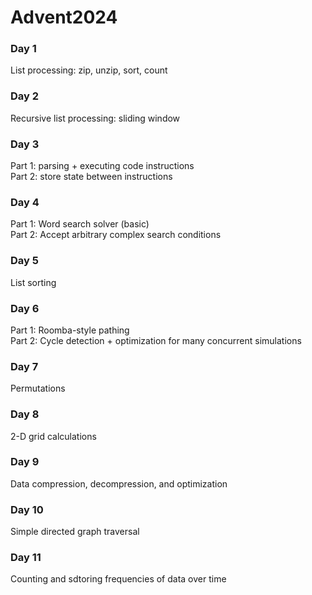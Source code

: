 # Advent2024

### Day 1  
List processing:  zip, unzip, sort, count  

### Day 2
Recursive list processing:  sliding window  

### Day 3
Part 1:  parsing + executing code instructions  
Part 2:  store state between instructions  

### Day 4
Part 1:  Word search solver (basic)  
Part 2:  Accept arbitrary complex search conditions  

### Day 5
List sorting  

### Day 6
Part 1:  Roomba-style pathing  
Part 2:  Cycle detection + optimization for many concurrent simulations  

### Day 7
Permutations  

### Day 8
2-D grid calculations  

### Day 9
Data compression, decompression, and optimization  

### Day 10
Simple directed graph traversal  

### Day 11
Counting and sdtoring frequencies of data over time  